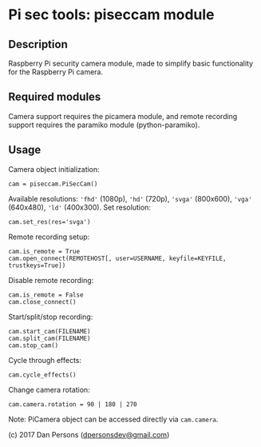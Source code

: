 # Pi sec tools: piseccam module
## Description
Raspberry Pi security camera module, made to simplify basic functionality for the Raspberry Pi camera.

## Required modules
Camera support requires the picamera module, and remote recording support requires the paramiko module (python-paramiko).

## Usage
Camera object initialization:

    cam = piseccam.PiSecCam()

Available resolutions: `'fhd'` (1080p), `'hd'` (720p), `'svga'` (800x600), `'vga'` (640x480), `'ld'` (400x300). Set resolution:

    cam.set_res(res='svga')

Remote recording setup:

    cam.is_remote = True
    cam.open_connect(REMOTEHOST[, user=USERNAME, keyfile=KEYFILE, trustkeys=True])

Disable remote recording:

    cam.is_remote = False
    cam.close_connect()

Start/split/stop recording:

    cam.start_cam(FILENAME)
    cam.split_cam(FILENAME)
    cam.stop_cam()

Cycle through effects:

    cam.cycle_effects()

Change camera rotation:

    cam.camera.rotation = 90 | 180 | 270

Note: PiCamera object can be accessed directly via `cam.camera`.

(c) 2017 Dan Persons ([dpersonsdev@gmail.com](mailto:dpersonsdev@gmail.com))
